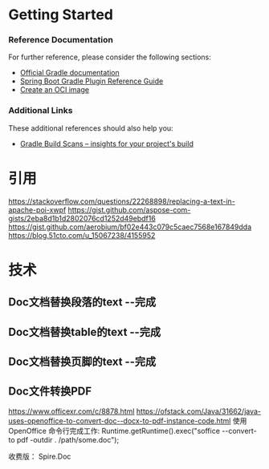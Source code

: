 # Getting Started

### Reference Documentation

For further reference, please consider the following sections:

* [Official Gradle documentation](https://docs.gradle.org)
* [Spring Boot Gradle Plugin Reference Guide](https://docs.spring.io/spring-boot/docs/2.7.3/gradle-plugin/reference/html/)
* [Create an OCI image](https://docs.spring.io/spring-boot/docs/2.7.3/gradle-plugin/reference/html/#build-image)

### Additional Links

These additional references should also help you:

* [Gradle Build Scans – insights for your project's build](https://scans.gradle.com#gradle)


# 引用
https://stackoverflow.com/questions/22268898/replacing-a-text-in-apache-poi-xwpf
https://gist.github.com/aspose-com-gists/2eba8d1b1d2802076cd1252d49ebdf16
https://gist.github.com/aerobium/bf02e443c079c5caec7568e167849dda
https://blog.51cto.com/u_15067238/4155952

# 技术
## Doc文档替换段落的text --完成
## Doc文档替换table的text --完成
## Doc文档替换页脚的text --完成
## Doc文件转换PDF
https://www.officexr.com/c/8878.html
https://ofstack.com/Java/31662/java-uses-openoffice-to-convert-doc--docx-to-pdf-instance-code.html
使用 OpenOffice 命令行完成工作:
Runtime.getRuntime().exec("soffice --convert-to pdf -outdir . /path/some.doc");

收费版：
Spire.Doc
